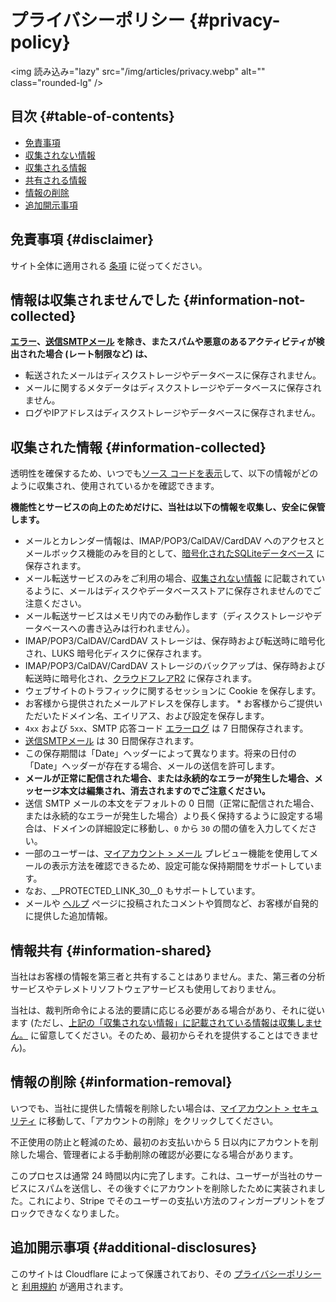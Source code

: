 # プライバシーポリシー {#privacy-policy}

<img 読み込み="lazy" src="/img/articles/privacy.webp" alt="" class="rounded-lg" />

## 目次 {#table-of-contents}

* [免責事項](#disclaimer)
* [収集されない情報](#information-not-collected)
* [収集される情報](#information-collected)
* [共有される情報](#information-shared)
* [情報の削除](#information-removal)
* [追加開示事項](#additional-disclosures)

## 免責事項 {#disclaimer}

サイト全体に適用される [条項](/terms) に従ってください。

## 情報は収集されませんでした {#information-not-collected}

**[エラー](/faq#do-you-store-error-logs)、[送信SMTPメール](/faq#do-you-support-sending-email-with-smtp) を除き、またスパムや悪意のあるアクティビティが検出された場合 (レート制限など) は、**

* 転送されたメールはディスクストレージやデータベースに保存されません。
* メールに関するメタデータはディスクストレージやデータベースに保存されません。
* ログやIPアドレスはディスクストレージやデータベースに保存されません。

## 収集された情報 {#information-collected}

透明性を確保するため、いつでも<a href="https://github.com/forwardemail" target="_blank" rel="noopener noreferrer">ソース コードを表示</a>して、以下の情報がどのように収集され、使用されているかを確認できます。

**機能性とサービスの向上のためだけに、当社は以下の情報を収集し、安全に保管します。**

* メールとカレンダー情報は、IMAP/POP3/CalDAV/CardDAV へのアクセスとメールボックス機能のみを目的として、[暗号化されたSQLiteデータベース](/blog/docs/best-quantum-safe-encrypted-email-service) に保存されます。
* メール転送サービスのみをご利用の場合、[収集されない情報](#information-not-collected) に記載されているように、メールはディスクやデータベースストアに保存されませんのでご注意ください。
* メール転送サービスはメモリ内でのみ動作します（ディスクストレージやデータベースへの書き込みは行われません）。
* IMAP/POP3/CalDAV/CardDAV ストレージは、保存時および転送時に暗号化され、LUKS 暗号化ディスクに保存されます。
* IMAP/POP3/CalDAV/CardDAV ストレージのバックアップは、保存時および転送時に暗号化され、[クラウドフレアR2](https://www.cloudflare.com/developer-platform/r2/) に保存されます。
* ウェブサイトのトラフィックに関するセッションに Cookie を保存します。
* お客様から提供されたメールアドレスを保存します。 * お客様からご提供いただいたドメイン名、エイリアス、および設定を保存します。
* `4xx` および `5xx`、SMTP 応答コード [エラーログ](/faq#do-you-store-error-logs) は 7 日間保存されます。
* [送信SMTPメール](/faq#do-you-support-sending-email-with-smtp) は 30 日間保存されます。
* この保存期間は「Date」ヘッダーによって異なります。将来の日付の「Date」ヘッダーが存在する場合、メールの送信を許可します。
* **メールが正常に配信された場合、または永続的なエラーが発生した場合、メッセージ本文は編集され、消去されますのでご注意ください。**
* 送信 SMTP メールの本文をデフォルトの 0 日間（正常に配信された場合、または永続的なエラーが発生した場合）より長く保持するように設定する場合は、ドメインの詳細設定に移動し、`0` から `30` の間の値を入力してください。
* 一部のユーザーは、[マイアカウント > メール](/my-account/emails) プレビュー機能を使用してメールの表示方法を確認できるため、設定可能な保持期間をサポートしています。
* なお、__PROTECTED_LINK_30__0 もサポートしています。
* メールや <a href="/help">ヘルプ</a> ページに投稿されたコメントや質問など、お客様が自発的に提供した追加情報。

## 情報共有 {#information-shared}

当社はお客様の情報を第三者と共有することはありません。また、第三者の分析サービスやテレメトリソフトウェアサービスも使用しておりません。

当社は、裁判所命令による法的要請に応じる必要がある場合があり、それに従います (ただし、[上記の「収集されない情報」に記載されている情報は収集しません。](#information-not-collected) に留意してください。そのため、最初からそれを提供することはできません)。

## 情報の削除 {#information-removal}

いつでも、当社に提供した情報を削除したい場合は、<a href="/my-account/security">マイアカウント > セキュリティ</a> に移動して、「アカウントの削除」をクリックしてください。

不正使用の防止と軽減のため、最初のお支払いから 5 日以内にアカウントを削除した場合、管理者による手動削除の確認が必要になる場合があります。

このプロセスは通常 24 時間以内に完了します。これは、ユーザーが当社のサービスにスパムを送信し、その後すぐにアカウントを削除したために実装されました。これにより、Stripe でそのユーザーの支払い方法のフィンガープリントをブロックできなくなりました。

## 追加開示事項 {#additional-disclosures}

このサイトは Cloudflare によって保護されており、その [プライバシーポリシー](https://www.cloudflare.com/privacypolicy/) と [利用規約](https://www.cloudflare.com/website-terms/) が適用されます。